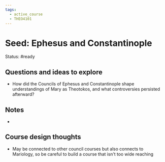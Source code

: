 ```yaml
---
tags:
  - active_course
  - THEO4101
---
```

# Seed: Ephesus and Constantinople
Status: #ready

## Questions and ideas to explore
- How did the Councils of Ephesus and Constantinople shape understandings of Mary as Theotokos, and what controversies persisted afterward?

## Notes
- 

## Course design thoughts
- May be connected to other council courses but also connects to Mariology, so be careful to build a course that isn't too wide reaching